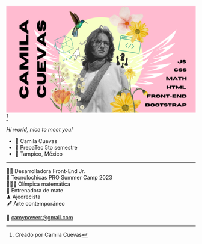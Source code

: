 <img src="Camila Cuevas (1).png">[^1]

[^1]: Creado por Camila Cuevas

*Hi world, nice to meet you!*

+ 🙋 Camila Cuevas   
+ 🐏 PrepaTec 5to semestre  
+ 📍 Tampico, México

-----------

👩‍💻 Desarrolladora Front-End Jr.  
💜 Tecnolochicas PRO Summer Camp 2023  
🥇🥈🥉 Olímpica matemática  
📐 Entrenadora de mate  
♟ Ajedrecista  
🖋 Arte contemporáneo  

  
📩 camypowerr@gmail.com




